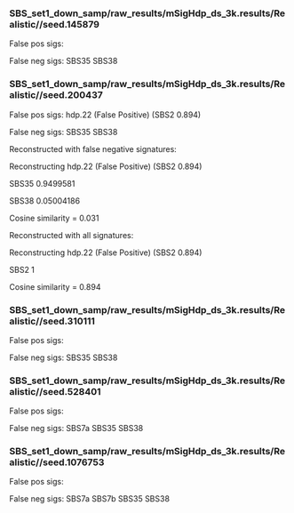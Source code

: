 
### SBS_set1_down_samp/raw_results/mSigHdp_ds_3k.results/Realistic//seed.145879

False pos sigs:


False neg sigs: SBS35 SBS38


### SBS_set1_down_samp/raw_results/mSigHdp_ds_3k.results/Realistic//seed.200437

False pos sigs:
hdp.22 (False Positive) (SBS2 0.894)

False neg sigs: SBS35 SBS38


Reconstructed with false negative signatures:


Reconstructing hdp.22 (False Positive) (SBS2 0.894)

SBS35 0.9499581

SBS38 0.05004186

Cosine similarity = 0.031




Reconstructed with all signatures:


Reconstructing hdp.22 (False Positive) (SBS2 0.894)

SBS2 1

Cosine similarity = 0.894




### SBS_set1_down_samp/raw_results/mSigHdp_ds_3k.results/Realistic//seed.310111

False pos sigs:


False neg sigs: SBS35 SBS38


### SBS_set1_down_samp/raw_results/mSigHdp_ds_3k.results/Realistic//seed.528401

False pos sigs:


False neg sigs: SBS7a SBS35 SBS38


### SBS_set1_down_samp/raw_results/mSigHdp_ds_3k.results/Realistic//seed.1076753

False pos sigs:


False neg sigs: SBS7a SBS7b SBS35 SBS38

